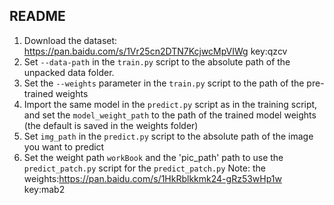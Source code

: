 ## README

1. Download the dataset: https://pan.baidu.com/s/1Vr25cn2DTN7KcjwcMpVIWg    key:qzcv
2. Set `--data-path` in the `train.py` script to the absolute path of the unpacked data folder.
3. Set the `--weights` parameter in the `train.py` script to the path of the pre-trained weights
4. Import the same model in the `predict.py` script as in the training script, and set the `model_weight_path` to the path of the trained model weights (the default is saved in the weights folder)
5. Set `img_path` in the `predict.py` script to the absolute path of the image you want to predict
6. Set the weight path `workBook` and the 'pic_path' path to use the `predict_patch.py` script for the `predict_patch.py`
Note: the weights:https://pan.baidu.com/s/1HkRblkkmk24-gRz53wHp1w   key:mab2
